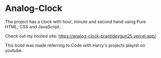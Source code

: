 # Analog-Clock

The project has a clock with hour, minute and second hand using Pure HTML, CSS and JavaScript. 

Check out my hosted site: https://analog-clock-praptidevgun25.vercel.app/

This build was made referring to Code with Harry's projects playist on youtube.
